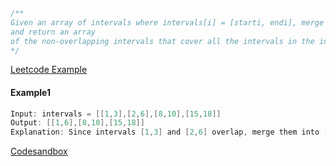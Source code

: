```javascript
/**
Given an array of intervals where intervals[i] = [starti, endi], merge all overlapping intervals, 
and return an array 
of the non-overlapping intervals that cover all the intervals in the input.
*/

```

[Leetcode Example](https://leetcode.com/problems/merge-intervals/)


#### Example1
```java
Input: intervals = [[1,3],[2,6],[8,10],[15,18]]
Output: [[1,6],[8,10],[15,18]]
Explanation: Since intervals [1,3] and [2,6] overlap, merge them into [1,6].
```

[Codesandbox](https://codesandbox.io/s/ancient-bird-qqeypd?file=/src/index.js)
